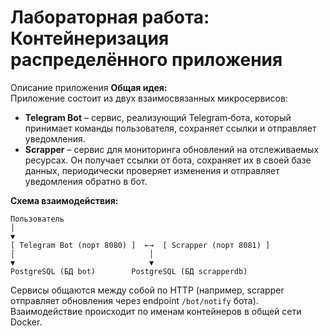 # Лабораторная работа: Контейнеризация распределённого приложения


Описание приложения
**Общая идея:**  
Приложение состоит из двух взаимосвязанных микросервисов:
- **Telegram Bot** – сервис, реализующий Telegram‑бота, который принимает команды пользователя, сохраняет ссылки и отправляет уведомления.
- **Scrapper** – сервис для мониторинга обновлений на отслеживаемых ресурсах. Он получает ссылки от бота, сохраняет их в своей базе данных, периодически проверяет изменения и отправляет уведомления обратно в бот.

**Схема взаимодействия:**

```
Пользователь
│
▼
[ Telegram Bot (порт 8080) ]  ←→  [ Scrapper (порт 8081) ]
│                              │
▼                              ▼
PostgreSQL (БД bot)        PostgreSQL (БД scrapperdb)
```

Сервисы общаются между собой по HTTP (например, scrapper отправляет обновления через endpoint `/bot/notify` бота). Взаимодействие происходит по именам контейнеров в общей сети Docker.



